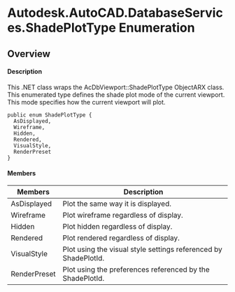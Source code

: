 # Autodesk.AutoCAD.DatabaseServices.ShadePlotType Enumeration

## Overview

#### Description
This .NET class wraps the AcDbViewport::ShadePlotType ObjectARX class. This enumerated type defines the shade plot mode of the current viewport. This mode specifies how the current viewport will plot.
```text
public enum ShadePlotType {
  AsDisplayed,
  Wireframe,
  Hidden,
  Rendered,
  VisualStyle,
  RenderPreset
}
```

#### Members

| Members | Description |
| --- | --- |
| AsDisplayed | Plot the same way it is displayed. |
| Wireframe | Plot wireframe regardless of display. |
| Hidden | Plot hidden regardless of display. |
| Rendered | Plot rendered regardless of display. |
| VisualStyle | Plot using the visual style settings referenced by ShadePlotId. |
| RenderPreset | Plot using the preferences referenced by the ShadePlotId. |